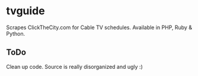 # tvguide #

Scrapes ClickTheCity.com for Cable TV schedules. Available in PHP, Ruby & Python.

## ToDo ##

Clean up code. Source is really disorganized and ugly :)